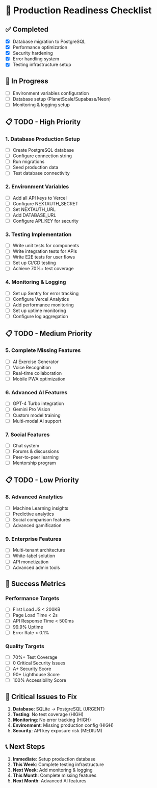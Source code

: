 # 🚀 Production Readiness Checklist

## ✅ Completed
- [x] Database migration to PostgreSQL
- [x] Performance optimization
- [x] Security hardening
- [x] Error handling system
- [x] Testing infrastructure setup

## 🔄 In Progress
- [ ] Environment variables configuration
- [ ] Database setup (PlanetScale/Supabase/Neon)
- [ ] Monitoring & logging setup

## 📋 TODO - High Priority

### 1. Database Production Setup
- [ ] Create PostgreSQL database
- [ ] Configure connection string
- [ ] Run migrations
- [ ] Seed production data
- [ ] Test database connectivity

### 2. Environment Variables
- [ ] Add all API keys to Vercel
- [ ] Configure NEXTAUTH_SECRET
- [ ] Set NEXTAUTH_URL
- [ ] Add DATABASE_URL
- [ ] Configure API_KEY for security

### 3. Testing Implementation
- [ ] Write unit tests for components
- [ ] Write integration tests for APIs
- [ ] Write E2E tests for user flows
- [ ] Set up CI/CD testing
- [ ] Achieve 70%+ test coverage

### 4. Monitoring & Logging
- [ ] Set up Sentry for error tracking
- [ ] Configure Vercel Analytics
- [ ] Add performance monitoring
- [ ] Set up uptime monitoring
- [ ] Configure log aggregation

## 📋 TODO - Medium Priority

### 5. Complete Missing Features
- [ ] AI Exercise Generator
- [ ] Voice Recognition
- [ ] Real-time collaboration
- [ ] Mobile PWA optimization

### 6. Advanced AI Features
- [ ] GPT-4 Turbo integration
- [ ] Gemini Pro Vision
- [ ] Custom model training
- [ ] Multi-modal AI support

### 7. Social Features
- [ ] Chat system
- [ ] Forums & discussions
- [ ] Peer-to-peer learning
- [ ] Mentorship program

## 📋 TODO - Low Priority

### 8. Advanced Analytics
- [ ] Machine Learning insights
- [ ] Predictive analytics
- [ ] Social comparison features
- [ ] Advanced gamification

### 9. Enterprise Features
- [ ] Multi-tenant architecture
- [ ] White-label solution
- [ ] API monetization
- [ ] Advanced admin tools

## 🎯 Success Metrics

### Performance Targets
- [ ] First Load JS < 200KB
- [ ] Page Load Time < 2s
- [ ] API Response Time < 500ms
- [ ] 99.9% Uptime
- [ ] Error Rate < 0.1%

### Quality Targets
- [ ] 70%+ Test Coverage
- [ ] 0 Critical Security Issues
- [ ] A+ Security Score
- [ ] 90+ Lighthouse Score
- [ ] 100% Accessibility Score

## 🚨 Critical Issues to Fix

1. **Database**: SQLite → PostgreSQL (URGENT)
2. **Testing**: No test coverage (HIGH)
3. **Monitoring**: No error tracking (HIGH)
4. **Environment**: Missing production config (HIGH)
5. **Security**: API key exposure risk (MEDIUM)

## 📞 Next Steps

1. **Immediate**: Setup production database
2. **This Week**: Complete testing infrastructure
3. **Next Week**: Add monitoring & logging
4. **This Month**: Complete missing features
5. **Next Month**: Advanced AI features
